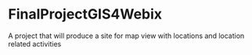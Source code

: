 # FinalProjectGIS4Webix
A project that will produce a site for map view with locations and location related activities 

